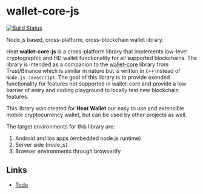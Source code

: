 # wallet-core-js

[![Build Status](https://travis-ci.org/heatcrypto/wallet-core-js.svg?branch=master)](https://travis-ci.org/heatcrypto/wallet-core-js)

Node.js based, cross-platform, cross-blockchain wallet library.

Heat **wallet-core-js** is a cross-platform library that implements low-level cryptographic and HD wallet functionality for all supported blockchains. The library is intended as a companion to the [wallet-core](https://github.com/trustwallet/wallet-core) library from Trust/Binance which is similar in nature but is written in `C++` instead of `Node.js Javascript`. The goal of this library is to provide exended functionality for features not supported in wallet-core and provide a low barrier of entry and coding playground to locally test new blockchain features.

This library was created for **Heat Wallet** our easy to use and extensible mobile cryptocurrency wallet, but can be used by other projects as well. 

The target environments for this library are:

1. Android and Ios apps (embedded node.js runtime)
2. Server side (node.js)
3. Browser environments through browserify

## Links

- [Todo](Todo.md)